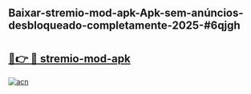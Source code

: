 ## Baixar-stremio-mod-apk-Apk-sem-anúncios-desbloqueado-completamente-2025-#6qjgh

# <h2><a href="https://ainizakaria.my?title=stremio-mod-apk&ref=20M">🔗👉 🔴 stremio-mod-apk</a></h2>

[![acn](https://github.com/user-attachments/assets/0f9c940e-d8b0-45ae-aac7-cd30a18b3e1c)](https://ainizakaria.my?title=stremio-mod-apk&ref=20M)

